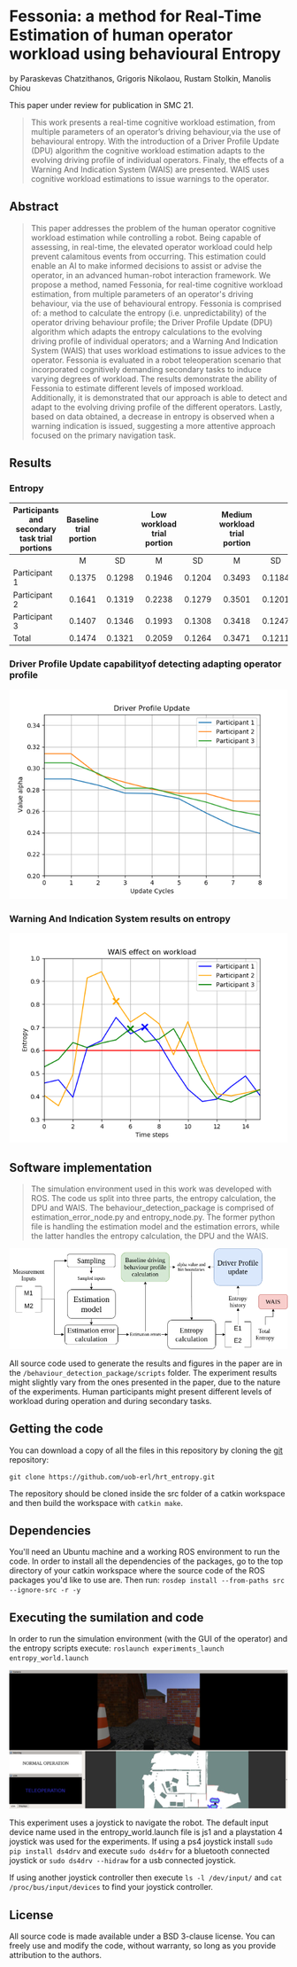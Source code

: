 # Fessonia: a method for Real-Time Estimation of human operator workload using behavioural Entropy

by Paraskevas Chatzithanos, Grigoris Nikolaou, Rustam Stolkin, Manolis Chiou

This paper under review for publication in SMC 21.

> This work presents a real-time cognitive  workload estimation, from multiple parameters of an operator’s driving behaviour,via the use of behavioural entropy. With the introduction of a Driver Profile Update (DPU) algorithm the cognitive workload estimation adapts to the evolving driving profile of individual operators.
Finaly, the effects of a Warning And Indication System (WAIS) are presented. WAIS uses cognitive workload estimations to issue warnings to the operator.


## Abstract

> This paper addresses the problem of the human operator cognitive workload estimation while controlling a robot. Being capable of assessing, in real-time, the elevated operator workload could help prevent calamitous events from occurring. This estimation could enable an AI to make informed decisions to assist or advise the operator, in an advanced human-robot interaction framework. We propose a method, named Fessonia, for real-time cognitive workload estimation, from multiple parameters of an operator's driving behaviour, via the use of behavioural entropy. Fessonia is comprised of: a method to calculate the entropy (i.e. unpredictability) of the operator driving behaviour profile; the Driver Profile Update (DPU) algorithm which adapts the entropy calculations to the evolving driving profile of individual operators; and a Warning And Indication System (WAIS) that uses workload estimations to issue advices to the operator. Fessonia is evaluated in a robot teleoperation scenario that incorporated cognitively demanding secondary tasks to induce varying degrees of workload. The results demonstrate the ability of Fessonia to estimate different levels of imposed workload. Additionally, it is demonstrated that our approach is able to detect and adapt to the evolving driving profile of the different operators. Lastly, based on data obtained, a decrease in entropy is observed when a warning indication is issued, suggesting a more attentive approach focused on the primary navigation task.

## Results
### Entropy
| Participants and secondary task trial portions | Baseline trial portion |        | Low workload trial portion |        | Medium workload trial portion |        | High workload trial portion |        |
|------------------------------------------------|:----------------------:|:------:|:--------------------------:|:------:|:-----------------------------:|:------:|:---------------------------:|:------:|
|                                                |            M           |   SD   |              M             |   SD   |               M               |   SD   |              M              |   SD   |
| Participant 1                                  |         0.1375         | 0.1298 |           0.1946           | 0.1204 |             0.3493            | 0.1184 |            0.4441           | 0.1051 |
| Participant 2                                  |         0.1641         | 0.1319 |           0.2238           | 0.1279 |             0.3501            | 0.1201 |            0.4918           | 0.1174 |
| Participant 3                                  |         0.1407         | 0.1346 |           0.1993           | 0.1308 |             0.3418            | 0.1247 |            0.4248           | 0.1091 |
| Total                                          |         0.1474         | 0.1321 |           0.2059           | 0.1264 |             0.3471            | 0.1211 |            0.4546           | 0.1105 |

### Driver Profile Update capabilityof detecting adapting operator profile 
![](result_images/DPU.png)

### Warning And Indication System results on entropy
![](result_images/indicator2.png)

## Software implementation

> The simulation environment used in this work was developed with ROS. The code us split into three parts, the entropy calculation, the DPU and WAIS. The behaviour_detection_package is comprised of estimation_error_node.py and entropy_node.py. The former python file is handling the estimation model and the estimation errors, while the latter handles the entropy calculation, the DPU and the WAIS.

![](result_images/my_diagram2v4.png)

All source code used to generate the results and figures in the paper are in
the `/behaviour_detection_package/scripts` folder. The experiment results might slightly vary from the ones presented in the paper, due to the nature of the experiments. Human participants might present different levels of workload during operation and during secondary tasks.


## Getting the code

You can download a copy of all the files in this repository by cloning the
[git](https://github.com/uob-erl/hrt_entropy.git) repository:

    git clone https://github.com/uob-erl/hrt_entropy.git

The repository should be cloned inside the src folder of a catkin workspace and then build the workspace with `catkin make`.


## Dependencies

You'll need an Ubuntu machine and a working ROS environment to run the code.
In order to install all the dependencies of the packages, go to the top directory of your catkin workspace where the source code of the ROS packages you'd like to use are. Then run:
`rosdep install --from-paths src --ignore-src -r -y
`


## Executing the sumilation and code

In order to run the simulation environment (with the GUI of the operator) and the entropy scripts execute:
`roslaunch experiments_launch entropy_world.launch`
 
![](result_images/guiv2.png)


This experiment uses a joystick to navigate the robot. The default input device name used in the entropy_world.launch file is js1 and a playstation 4 joystick was used for the experiments. If using a ps4 joystick install 
`sudo pip install ds4drv` and execute `sudo ds4drv` for a bluetooth connected joystick or `sudo ds4drv --hidraw` for a usb connected joystick.

If using another joystick controller then execute `ls -l /dev/input/` and 
`cat /proc/bus/input/devices` to find your joystick controller.


## License

All source code is made available under a BSD 3-clause license. You can freely use and modify the code, without warranty, so long as you provide attribution to the authors.
